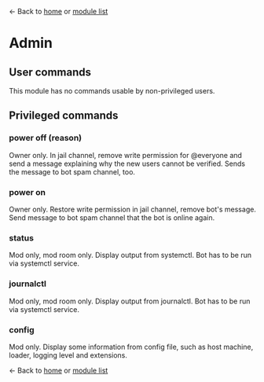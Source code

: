 ← Back to [home](../index.md) or [module list](index.md)

# Admin

## User commands

This module has no commands usable by non-privileged users.

## Privileged commands

### power off (reason)

Owner only. In jail channel, remove write permission for @everyone and send a message explaining why the new users cannot be verified. Sends the message to bot spam channel, too.

### power on

Owner only. Restore write permission in jail channel, remove bot's message. Send message to bot spam channel that the bot is online again.

### status

Mod only, mod room only. Display output from systemctl. Bot has to be run via systemctl service.

### journalctl

Mod only, mod room only. Display output from journalctl. Bot has to be run via systemctl service.

### config

Mod only. Display some information from config file, such as host machine, loader, logging level and extensions.


← Back to [home](../index.md) or [module list](index.md)
